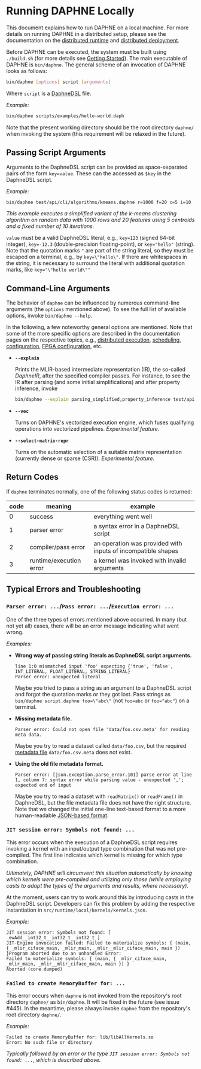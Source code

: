 <!--
Copyright 2021 The DAPHNE Consortium

Licensed under the Apache License, Version 2.0 (the "License");
you may not use this file except in compliance with the License.
You may obtain a copy of the License at

    http://www.apache.org/licenses/LICENSE-2.0

Unless required by applicable law or agreed to in writing, software
distributed under the License is distributed on an "AS IS" BASIS,
WITHOUT WARRANTIES OR CONDITIONS OF ANY KIND, either express or implied.
See the License for the specific language governing permissions and
limitations under the License.
-->

# Running DAPHNE Locally

This document explains how to run DAPHNE on a local machine.
For more details on running DAPHNE in a distributed setup, please see the documentation on the [distributed runtime](/doc/DistributedRuntime.md) and [distributed deployment](/doc/Deploy.md).

Before DAPHNE can be executed, the system must be built using `./build.sh` (for more details see [Getting Started](/doc/GettingStarted.md)).
The main executable of DAPHNE is `bin/daphne`.
The general scheme of an invocation of DAPHNE looks as follows:

```bash
bin/daphne [options] script [arguments]
```

Where `script` is a [DaphneDSL](/doc/DaphneDSL/LanguageRef.md) file.

*Example:*

```bash
bin/daphne scripts/examples/hello-world.daph
```

Note that the present working directory should be the root directory `daphne/` when invoking the system (this requirement will be relaxed in the future).

## Passing Script Arguments

Arguments to the DaphneDSL script can be provided as space-separated pairs of the form `key=value`.
These can the accessed as `$key` in the DaphneDSL script.

*Example:*

```bash
bin/daphne test/api/cli/algorithms/kmeans.daphne r=1000 f=20 c=5 i=10
```

*This example executes a simplified variant of the k-means clustering algorithm on random data with 1000 rows and 20 features using 5 centroids and a fixed number of 10 iterations.*

`value` must be a valid DaphneDSL literal, e.g., `key=123` (signed 64-bit integer), `key=-12.3` (double-precision floating-point), or `key="hello"` (string).
Note that the quotation marks `"` are part of the string literal, so they must be escaped on a terminal, e.g., by `key=\"hello\"`. If there are whitespaces in the string, it is necessary to surround the literal with additional quotation marks, like `key="\"hello world\""`

## Command-Line Arguments

The behavior of `daphne` can be influenced by numerous command-line arguments (the `options` mentioned above).
To see the full list of available options, invoke `bin/daphne --help`.

In the following, a few noteworthy general options are mentioned.
Note that some of the more specific options are described in the documentation pages on the respective topics, e.g., [distributed execution](/doc/DistributedRuntime.md), [scheduling](/doc/SchedulingOptions.md), [configuration](/doc/Config.md), [FPGA configuration](/doc/FPGAconfiguration.md), etc.

- **`--explain`**

    Prints the MLIR-based intermediate representation (IR), the so-called *DaphneIR*, after the specified compiler passes.
    For instance, to see the IR after parsing (and some initial simplifications) and after property inference, invoke

    ```bash
    bin/daphne --explain parsing_simplified,property_inference test/api/cli/algorithms/kmeans.daphne r=1000 f=20 c=5 i=10
    ```

- **`--vec`**

    Turns on DAPHNE's vectorized execution engine, which fuses qualifying operations into vectorized pipelines. *Experimental feature.*
  
- **`--select-matrix-repr`**

    Turns on the automatic selection of a suitable matrix representation (currently dense or sparse (CSR)). *Experimental feature.*

## Return Codes

If `daphne` terminates normally, one of the following status codes is returned:

| code | meaning | example |
| ----- | ----- | ----- |
| 0 | success | everything went well |
| 1 | parser error | a syntax error in a DaphneDSL script |
| 2 | compiler/pass error | an operation was provided with inputs of incompatible shapes |
| 3 | runtime/execution error | a kernel was invoked with invalid arguments |

## Typical Errors and Troubleshooting

### `Parser error: ...`/`Pass error: ...`/`Execution error: ...`

One of the three types of errors mentioned above occurred.
In many (but not yet all) cases, there will be an error message indicating what went wrong.

*Examples:*

- **Wrong way of passing string literals as DaphneDSL script arguments.**

    ```text
    line 1:0 mismatched input 'foo' expecting {'true', 'false', INT_LITERAL, FLOAT_LITERAL, STRING_LITERAL}
    Parser error: unexpected literal
    ```

    Maybe you tried to pass a string as an argument to a DaphneDSL script and forgot the quotation marks or they got lost.
    Pass strings as `bin/daphne script.daphne foo=\"abc\"` (not `foo=abc` or `foo="abc"`) on a terminal.

- **Missing metadata file.**
  
    ```text
    Parser error: Could not open file 'data/foo.csv.meta' for reading meta data.
    ```

    Maybe you try to read a dataset called `data/foo.csv`, but the required [metadata file](/doc/FileMetaDataFormat.md) `data/foo.csv.meta` does not exist.
  
- **Using the old file metadata format.**

    ```text
    Parser error: [json.exception.parse_error.101] parse error at line 1, column 7: syntax error while parsing value - unexpected ','; expected end of input
    ```

    Maybe you try to read a dataset with `readMatrix()` or `readFrame()` in DaphneDSL, but the file metadata file does not have the right structure. Note that we changed the initial one-line text-based format to a more human-readable [JSON-based format](/doc/FileMetaDataFormat.md).

### `JIT session error: Symbols not found: ...`

This error occurs when the execution of a DaphneDSL script requires invoking a kernel with an input/output type combination that was not pre-compiled.
The first line indicates which kernel is missing for which type combination.

*Ultimately, DAPHNE will circumvent this situation automatically by knowing which kernels were pre-compiled and utilizing only those (while employing casts to adapt the types of the arguments and results, where necessary).*

At the moment, users can try to work around this by introducing casts in the DaphneDSL script.
Developers can fix this problem by adding the respective instantiation in `src/runtime/local/kernels/kernels.json`.

*Example:*

```text
JIT session error: Symbols not found: [ _ewAdd__int32_t__int32_t__int32_t ]
JIT-Engine invocation failed: Failed to materialize symbols: { (main, { _mlir_ciface_main, _mlir_main, _mlir__mlir_ciface_main, main }) }Program aborted due to an unhandled Error:
Failed to materialize symbols: { (main, { _mlir_ciface_main, _mlir_main, _mlir__mlir_ciface_main, main }) }
Aborted (core dumped)
```

### `Failed to create MemoryBuffer for: ...`

This error occurs when `daphne` is not invoked from the repository's root directory `daphne/` as `bin/daphne`.
It will be fixed in the future (see issue #445).
In the meantime, please always invoke `daphne` from the repository's root directory `daphne/`.

*Example:*

```text
Failed to create MemoryBuffer for: lib/libAllKernels.so
Error: No such file or directory
```

*Typically followed by an error or the type `JIT session error: Symbols not found: ...`, which is described above.*
